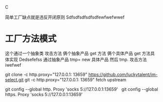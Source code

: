 C

简单工厂缺点就是违反开闭原则
Sdfsdfsdfsdfsdfewfwefwwef
# 工厂方法模式 
这个通过一个抽象类 攻击方法
俩个抽象产品 get 方法
俩个具体产品 get 方法具体实现
Dedsefefss
通过抽象产品 tmp= new 具体产品 
然后 tmp. 攻击方法 iwefwef

git clone -c http.proxy="127.0.0.1: 13659" https://github.com/luckytalent/im-select.git
git -c http.proxy="127.0.0.1: 13659" fetch upstream


git config --global http. Proxy 'socks 5://127.0.0.1:13659'
 
git config --global https. Proxy 'socks 5://127.0.0.1:13659'